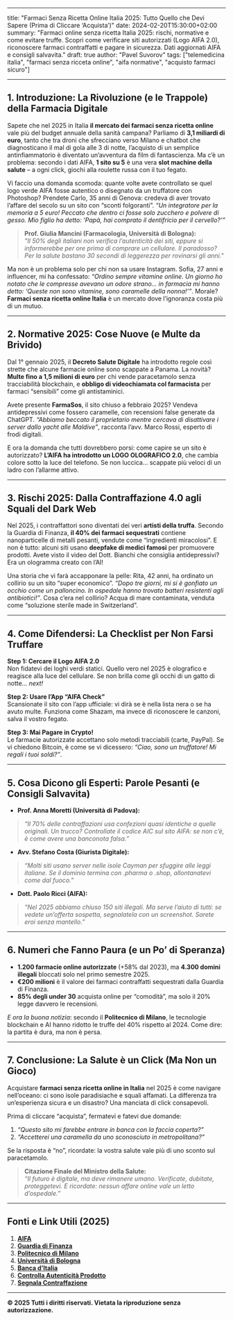 
---
title: "Farmaci Senza Ricetta Online Italia 2025: Tutto Quello che Devi Sapere (Prima di Cliccare ‘Acquista’)"
date: 2024-02-20T15:30:00+02:00  
summary: "Farmaci online senza ricetta Italia 2025: rischi, normative e come evitare truffe. Scopri come verificare siti autorizzati (Logo AIFA 2.0), riconoscere farmaci contraffatti e pagare in sicurezza. Dati aggiornati AIFA e consigli salvavita."
draft: true
author: "Pavel Suvorov"
tags: ["telemedicina italia", "farmaci senza ricceta online", "aifa normative", "acquisto farmaci sicuro"]


---
  


## **1. Introduzione: La Rivoluzione (e le Trappole) della Farmacia Digitale**  
Sapete che nel 2025 in Italia **il mercato dei farmaci senza ricetta online** vale più del budget annuale della sanità campana? Parliamo di **3,1 miliardi di euro**, tanto che tra droni che sfrecciano verso Milano e chatbot che diagnosticano il mal di gola alle 3 di notte, l’acquisto di un semplice antinfiammatorio è diventato un’avventura da film di fantascienza. Ma c’è un problema: secondo i dati AIFA, **1 sito su 5** è una vera **slot machine della salute** – a ogni click, giochi alla roulette russa con il tuo fegato.  

Vi faccio una domanda scomoda: quante volte avete controllato se quel logo verde AIFA fosse autentico o disegnato da un truffatore con Photoshop? Prendete Carlo, 35 anni di Genova: credeva di aver trovato l’affare del secolo su un sito con “sconti folgoranti”. *“Un integratore per la memoria a 5 euro! Peccato che dentro ci fosse solo zucchero e polvere di gesso. Mio figlio ha detto: ‘Papà, hai comprato il dentifricio per il cervello?’”*  

> **Prof. Giulia Mancini (Farmacologia, Università di Bologna):**  
> *"Il 50% degli italiani non verifica l’autenticità dei siti, eppure si informerebbe per ore prima di comprare un cellulare. Il paradosso? Per la salute bastano 30 secondi di leggerezza per rovinarsi gli anni."*  

Ma non è un problema solo per chi non sa usare Instagram. Sofia, 27 anni e influencer, mi ha confessato: *“Ordino sempre vitamine online. Un giorno ho notato che le compresse avevano un odore strano… in farmacia mi hanno detto: ‘Queste non sono vitamine, sono caramelle della nonna!’”*. Morale? **Farmaci senza ricetta online Italia** è un mercato dove l’ignoranza costa più di un mutuo.  

---

## **2. Normative 2025: Cose Nuove (e Multe da Brivido)**  
Dal 1° gennaio 2025, il **Decreto Salute Digitale** ha introdotto regole così strette che alcune farmacie online sono scappate a Panama. La novità? **Multe fino a 1,5 milioni di euro** per chi vende paracetamolo senza tracciabilità blockchain, e **obbligo di videochiamata col farmacista** per farmaci “sensibili” come gli antistaminici.  

Avete presente **FarmaSos**, il sito chiuso a febbraio 2025? Vendeva antidepressivi come fossero caramelle, con recensioni false generate da ChatGPT. *“Abbiamo beccato il proprietario mentre cercava di disattivare i server dallo yacht alle Maldive”*, racconta l’avv. Marco Rossi, esperto di frodi digitali.  

E ora la domanda che tutti dovrebbero porsi: come capire se un sito è autorizzato? **L’AIFA ha introdotto un LOGO OLOGRAFICO 2.0**, che cambia colore sotto la luce del telefono. Se non luccica… scappate più veloci di un ladro con l’allarme attivo.  

---

## **3. Rischi 2025: Dalla Contraffazione 4.0 agli Squali del Dark Web**  
Nel 2025, i contraffattori sono diventati dei veri **artisti della truffa**. Secondo la Guardia di Finanza, **il 40% dei farmaci sequestrati** contiene nanoparticelle di metalli pesanti, vendute come “ingredienti miracolosi”. E non è tutto: alcuni siti usano **deepfake di medici famosi** per promuovere prodotti. Avete visto il video del Dott. Bianchi che consiglia antidepressivi? Era un ologramma creato con l’AI!  

Una storia che vi farà accapponare la pelle: Rita, 42 anni, ha ordinato un collirio su un sito “super economico”. *“Dopo tre giorni, mi si è gonfiato un occhio come un palloncino. In ospedale hanno trovato batteri resistenti agli antibiotici!”*. Cosa c’era nel collirio? Acqua di mare contaminata, venduta come “soluzione sterile made in Switzerland”.  

---

## **4. Come Difendersi: La Checklist per Non Farsi Truffare**  
**Step 1: Cercare il Logo AIFA 2.0**  
Non fidatevi dei loghi verdi statici. Quello vero nel 2025 è olografico e reagisce alla luce del cellulare. Se non brilla come gli occhi di un gatto di notte… *next!*  

**Step 2: Usare l’App “AIFA Check”**  
Scansionate il sito con l’app ufficiale: vi dirà se è nella lista nera o se ha avuto multe. Funziona come Shazam, ma invece di riconoscere le canzoni, salva il vostro fegato.  

**Step 3: Mai Pagare in Crypto!**  
Le farmacie autorizzate accettano solo metodi tracciabili (carte, PayPal). Se vi chiedono Bitcoin, è come se vi dicessero: *“Ciao, sono un truffatore! Mi regali i tuoi soldi?”*.  

---

## **5. Cosa Dicono gli Esperti: Parole Pesanti (e Consigli Salvavita)**  
- **Prof. Anna Moretti (Università di Padova):**  
> *“Il 70% delle contraffazioni usa confezioni quasi identiche a quelle originali. Un trucco? Controllate il codice AIC sul sito AIFA: se non c’è, è come avere una banconota falsa.”*  

- **Avv. Stefano Costa (Giurista Digitale):**  
> *“Molti siti usano server nelle isole Cayman per sfuggire alle leggi italiane. Se il dominio termina con .pharma o .shop, allontanatevi come dal fuoco.”*  

- **Dott. Paolo Ricci (AIFA):**  
> *“Nel 2025 abbiamo chiuso 150 siti illegali. Ma serve l’aiuto di tutti: se vedete un’offerta sospetta, segnalatela con un screenshot. Sarete eroi senza mantello.”*  

---

## **6. Numeri che Fanno Paura (e un Po’ di Speranza)**  
- **1.200 farmacie online autorizzate** (+58% dal 2023), ma **4.300 domini illegali** bloccati solo nel primo semestre 2025.  
- **€200 milioni** è il valore dei farmaci contraffatti sequestrati dalla Guardia di Finanza.  
- **85% degli under 30** acquista online per “comodità”, ma solo il 20% legge davvero le recensioni.  

*E ora la buona notizia*: secondo il **Politecnico di Milano**, le tecnologie blockchain e AI hanno ridotto le truffe del 40% rispetto al 2024. Come dire: la partita è dura, ma non è persa.  

---

## **7. Conclusione: La Salute è un Click (Ma Non un Gioco)**  
Acquistare **farmaci senza ricetta online in Italia** nel 2025 è come navigare nell’oceano: ci sono isole paradisiache e squali affamati. La differenza tra un’esperienza sicura e un disastro? Una manciata di click consapevoli.  

Prima di cliccare “acquista”, fermatevi e fatevi due domande:  
1. *“Questo sito mi farebbe entrare in banca con la faccia coperta?”*  
2. *“Accetterei una caramella da uno sconosciuto in metropolitana?”*  

Se la risposta è “no”, ricordate: la vostra salute vale più di uno sconto sul paracetamolo.  

> **Citazione Finale del Ministro della Salute:**  
> *“Il futuro è digitale, ma deve rimanere umano. Verificate, dubitate, proteggetevi. E ricordate: nessun affare online vale un letto d’ospedale.”*  

---

## **Fonti e Link Utili (2025)**  
1. [**AIFA**](https://www.aifa.gov.it)  
2. [**Guardia di Finanza**](https://www.gdf.gov.it)  
3. [**Politecnico di Milano**](https://www.polimi.it)  
4. [**Università di Bologna**](https://www.unibo.it)  
5. [**Banca d’Italia**](https://www.bancaditalia.it)  
6. [**Controlla Autenticità Prodotto**](https://www.aifa.gov.it/verifica-farmaco) 
7. [**Segnala Contraffazione**](https://www.carabinieri.it/nas)


---  
**© 2025 Tutti i diritti riservati. Vietata la riproduzione senza autorizzazione.**




